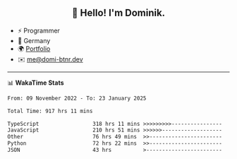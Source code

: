 <h2 align="center">👋 Hello! I'm Dominik.</h2>

- ⚡ Programmer
- 📍 Germany
- 🌍 [Portfolio](https://domi-btnr.dev)
- ✉️ [me@domi-btnr.dev](mailto://me@domi-btnr.dev)

---
📊 **WakaTime Stats**
<!--START_SECTION:waka-->

```txt
From: 09 November 2022 - To: 23 January 2025

Total Time: 917 hrs 11 mins

TypeScript                 318 hrs 11 mins >>>>>>>>>----------------   34.69 %
JavaScript                 210 hrs 51 mins >>>>>>-------------------   22.99 %
Other                      76 hrs 49 mins  >>-----------------------   08.38 %
Python                     72 hrs 22 mins  >>-----------------------   07.89 %
JSON                       43 hrs          >------------------------   04.69 %
```

<!--END_SECTION:waka-->
